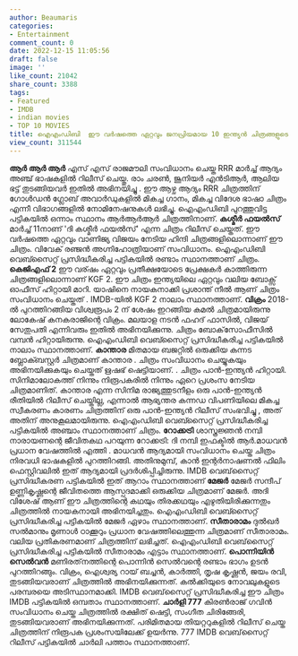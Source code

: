 ```yaml
---
author: Beaumaris
categories:
- Entertainment
comment_count: 0
date: 2022-12-15 11:05:56
draft: false
image: ''
like_count: 21042
share_count: 3388
tags:
- Featured
- IMDB
- indian movies
- TOP 10 MOVIES
title: ഐഎംഡിബി  ഈ വർഷത്തെ ഏറ്റവും ജനപ്രിയമായ 10 ഇന്ത്യൻ ചിത്രങ്ങളുടെ പട്ടിക പുറത്തുവിട്ടു
view_count: 311544
---
```


**ആർ ആർ ആർ** എസ് എസ് രാജമൗലി സംവിധാനം ചെയ്ത RRR മാർച്ച് ആദ്യം അഞ്ച് ഭാഷകളിൽ റിലീസ് ചെയ്തു. രാം ചരൺ, ജൂനിയർ എൻടിആർ, ആലിയ ഭട്ട് തുടങ്ങിയവർ ഇതിൽ അഭിനയിച്ചു . ഈ ആഴ്ച ആദ്യം RRR ചിത്രത്തിന് ഗോൾഡൻ ഗ്ലോബ് അവാർഡുകളിൽ മികച്ച ഗാനം, മികച്ച വിദേശ ഭാഷാ ചിത്രം എന്നീ വിഭാഗങ്ങളിൽ നോമിനേഷനുകൾ ലഭിച്ചു. ഐഎംഡിബി പുറത്തുവിട്ട പട്ടികയിൽ ഒന്നാം സ്ഥാനം ആർആർആർ ചിത്രത്തിനാണ്. **കശ്മീർ ഫയൽസ്** മാർച്ച് 11നാണ് 'ദി കശ്മീർ ഫയൽസ്' എന്ന ചിത്രം റിലീസ് ചെയ്തത്. ഈ വർഷത്തെ ഏറ്റവും വാണിജ്യ വിജയം നേടിയ ഹിന്ദി ചിത്രങ്ങളിലൊന്നാണ് ഈ ചിത്രം. വിവേക് ​​രഞ്ജൻ അഗ്നിഹോത്രിയാണ് സംവിധാനം. ഐഎംഡിബി വെബ്സൈറ്റ് പ്രസിദ്ധീകരിച്ച പട്ടികയിൽ രണ്ടാം സ്ഥാനത്താണ് ചിത്രം. **കെജിഎഫ് 2** ഈ വര്ഷം ഏറ്റവും പ്രതീക്ഷയോടെ പ്രേക്ഷകർ കാത്തിരുന്ന ചിത്രങ്ങളിലൊന്നാണ് KGF 2. ഈ ചിത്രം ഇന്ത്യയിലെ ഏറ്റവും വലിയ ബോക്സ് ഓഫീസ് ഹിറ്റായി മാറി. യാഷിനെ നായകനാക്കി പ്രശാന്ത് നീൽ ആണ് ചിത്രം സംവിധാനം ചെയ്തത് . IMDB-യിൽ KGF 2 നാലാം സ്ഥാനത്താണ്. **വിക്രം** 2018-ൽ പുറത്തിറങ്ങിയ വിശ്വരൂപം 2 ന് ശേഷം ഇറങ്ങിയ കമൽ ചിത്രമായിരുന്നു ലോകേഷ് കനകരാജിന്റെ വിക്രം. മലയാള നടൻ ഫഹദ് ഫാസിൽ, വിജയ് സേതുപതി എന്നിവരും ഇതിൽ അഭിനയിക്കുന്നു. ചിത്രം ബോക്‌സോഫീസിൽ വമ്പൻ ഹിറ്റായിരുന്നു. ഐഎംഡിബി വെബ്സൈറ്റ് പ്രസിദ്ധീകരിച്ച പട്ടികയിൽ നാലാം സ്ഥാനത്താണ്. **കാന്താര** മിതമായ ബജറ്റിൽ ഒരുക്കിയ കന്നട ബ്ലോക്ബസ്റ്റർ ചിത്രമാണ് കാന്താര . ചിത്രം സംവിധാനം ചെയ്യുകയും അഭിനയിക്കുകയും ചെയ്തത് ഋഷഭ് ഷെട്ടിയാണ്. . ചിത്രം പാൻ-ഇന്ത്യൻ ഹിറ്റായി. സിനിമാലോകത്ത് നിന്നും നിരൂപകരിൽ നിന്നും ഏറെ പ്രശംസ നേടിയ ചിത്രമാണിത്. കാന്താര എന്ന സിനിമ രാജ്യത്തുടനീളം ഒരു പാൻ-ഇന്ത്യൻ രീതിയിൽ റിലീസ് ചെയ്തില്ല, എന്നാൽ ആഭ്യന്തര കന്നഡ വിപണിയിലെ മികച്ച സ്വീകരണം കാരണം ചിത്രത്തിന് ഒരു പാൻ-ഇന്ത്യൻ റിലീസ് സംഭവിച്ചു , അത് അതിന് അനുകൂലമായിരുന്നു. ഐഎംഡിബി വെബ്സൈറ്റ് പ്രസിദ്ധീകരിച്ച പട്ടികയിൽ അഞ്ചാം സ്ഥാനത്താണ് ചിത്രം. **റോക്കട്രി** ശാസ്ത്രജ്ഞൻ നമ്പി നാരായണന്റെ ജീവിതകഥ പറയുന്ന റോക്കട്രി: ദി നമ്പി ഇഫക്ടിൽ ആർ.മാധവൻ പ്രധാന വേഷത്തിൽ എത്തി . മാധവൻ ആദ്യമായി സംവിധാനം ചെയ്ത ചിത്രം നിരവധി ഭാഷകളിൽ പുറത്തിറങ്ങി. അതിനുമുമ്പ്, കാൻ ഇന്റർനാഷണൽ ഫിലിം ഫെസ്റ്റിവലിൽ ഇത് ആദ്യമായി പ്രദർശിപ്പിച്ചിരുന്നു. IMDB വെബ്‌സൈറ്റ് പ്രസിദ്ധീകരണ പട്ടികയിൽ ഇത് ആറാം സ്ഥാനത്താണ് **മേജർ** മേജർ സന്ദീപ് ഉണ്ണികൃഷ്ണന്റെ ജീവിതത്തെ ആസ്പദമാക്കി ഒരുക്കിയ ചിത്രമാണ് മേജർ. അദി വിശേഷ് ആണ് ഈ ചിത്രത്തിന്റെ കഥയും തിരക്കഥയും എഴുതിയിരിക്കുന്നതും ചിത്രത്തിൽ നായകനായി അഭിനയിച്ചതും. ഐഎംഡിബി വെബ്സൈറ്റ് പ്രസിദ്ധീകരിച്ച പട്ടികയിൽ മേജർ ഏഴാം സ്ഥാനത്താണ്. **സീതാരാമം** ദുൽഖർ സൽമാനും മൃണാൾ ഠാക്കൂറും പ്രധാന വേഷത്തിലെത്തുന്ന ചിത്രമാണ് സീതാരാമം. വലിയ പ്രതികരണമാണ് ചിത്രത്തിന് ലഭിച്ചത്. ഐഎംഡിബി വെബ്‌സൈറ്റ് പ്രസിദ്ധീകരിച്ച പട്ടികയിൽ സീതാരാമം എട്ടാം സ്ഥാനത്താണ്. **പൊന്നിയിൻ സെൽവൻ** മണിരത്‌നത്തിന്റെ പൊന്നിൻ സെൽവന്റെ രണ്ടാം ഭാഗം ഉടൻ പുറത്തിറങ്ങും. വിക്രം, ഐശ്വര്യ റായ് ബച്ചൻ, കാർത്തി, തൃഷ കൃഷ്ണൻ, ജയം രവി, തുടങ്ങിയവരാണ് ചിത്രത്തിൽ അഭിനയിക്കുന്നത്. കൽക്കിയുടെ നോവലുകളുടെ പരമ്പരയെ അടിസ്ഥാനമാക്കി. IMDB വെബ്‌സൈറ്റ് പ്രസിദ്ധീകരിച്ച ഈ ചിത്രം IMDB പട്ടികയിൽ ഒമ്പതാം സ്ഥാനത്താണ്. **ചാർളി 777** കിരൺരാജ് ഗവിൻ സംവിധാനം ചെയ്ത ചിത്രത്തിൽ രക്ഷിത് ഷെട്ടി, സംഗീത ചിരിങ്ങേരി, തുടങ്ങിയവരാണ് അഭിനയിക്കുന്നത്. പരിമിതമായ തിയറ്ററുകളിൽ റിലീസ് ചെയ്ത ചിത്രത്തിന് നിരൂപക പ്രശംസയിലേക്ക് ഉയർന്നു. 777 IMDB വെബ്‌സൈറ്റ് റിലീസ് പട്ടികയിൽ ചാർലി പത്താം സ്ഥാനത്താണ്.